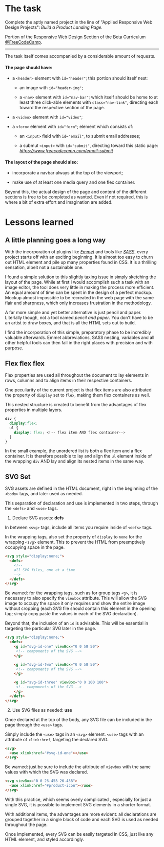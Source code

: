 # The task

Complete the aptly named project in the line of "Applied Responsive Web Design Projects": *Build a Product Landing Page*.

Portion of the Responsive Web Design Section of the Beta Curriculum [@FreeCodeCamp](https://beta.freecodecamp.org).

---

The task itself comes accompanied by a considerable amount of requests. 

#### The page should have:

- a `<header>` element with `id="header"`; this portion should itself nest:

  - an image with `id="header-img"`;

  - a `<nav>` element with `id="nav-bar"`; which itself should be home to at least three click-able elements with `class="nav-link"`, directing each toward the respective section of the page.

- a `<video>` element with `id="video"`;

- a `<form>` element with `id="form"`; element which consists of:
  
  - an `<input>` field with `id="email"`, to submit email addresses;
  
  - a submut `<input>` with `id="submit"`, directing toward this static page: *https://www.freecodecamp.com/email-submit*

#### The layout of the page should also:

- incorporate a navbar always at the top of the viewport;

- make use of at least one media query and one flex container.

Beyond this, the actual design of the page and content of the different sections is free to be completed as wanted.
Even if not required, this is where a bit of extra effort and imagination are added.


# Lessons learned 

## A little planning goes a long way 

With the incorporation of plugins like [*Emmet*](https://emmet.io/) and tools like [*SASS*](http://sass-lang.com/), every project starts off with an exciting beginning. It is almost too easy to churn out HTML element and pile up many properties found in CSS. It is a thrilling sensation, albeit not a sustainable one.

I found a simple solution to this slightly taxing issue in simply sketching the layout of the page. While at first I would accomplish such a task with an image editor, the tool does very little in making the process more efficient. An equal amount of time can be spent in the design of a perfect mockup. Mockup almost impossible to be recreated in the web page with the same flair and sharpness, which only increases frustration in the methodology.

A far more simple and yet better alternative is just pencil and paper. Literlally though, not a tool named *pencil and paper*. You don't have to be an artist to draw boxes, and that is all the HTML sets out to build. 

I find the incorporation of this simple, preparatory phase to be incredibly valuable afterwards. Emmet abbreviations, SASS nesting, variables and all other helpful tools can then fall in the right places with precision and with purpose.

## Flex flex flex

Flex properties are used all throughout the document to lay elements in rows, columns and to align items in their respective containers.

One peculiarity of the current project is that flex items are also attributed the property of `display` set to `flex`, making them flex containers as well.

This nested structure is created to benefit from the advantages of flex properties in multiple layers.

```SCSS
div {
  display:flex;
  ul {
    display: flex; <!-- flex item AND flex container-->
  }
}
```

In the small example, the unordered list is both a flex item and a flex container. It is therefore possible to lay and align the `ul` element inside of the wrapping `div` AND lay and align its nested items in the same way.

## SVG Set

SVG assets are defined in the HTML document, right in the beginning of the `<body>` tags, and later used as needed.

This separation of declaration and use is implemented in two steps, through the `<defs>` and `<use>` tags.

1. Declare SVG assets: **defs**

  In between `<svg>` tags, include all items you require inside of `<defs>` tags.

  In the wrapping tags, also set the property of `display` to `none` for the wrapping `<svg>` element. This to prevent the HTML from preemptively occupying space in the page.

  ```HTML
  <svg style="display:none;">
    <defs>
      <!--
      all SVG files, one at a time
      -->
    </defs>
  </svg>
  ```

  Be warned: for the wrapping tags, such as for group tags `<g>`, it is necessary to also specify the `viewbox` attribute. This will allow the SVG image to occupy the space it only requires and show the entire image without cropping (each SVG file should contain this element in the opening tag; simply copy paste the values in each of the SVG declaration).

  Beyond that, the inclusion of an `id` is advisable. This will be essential in targeting the particular SVG later in the page.

  ```HTML
  <svg style="display:none;">
    <defs>
      <g id="svg-id-one" viewBox="0 0 50 50">
       <!-- components of the SVG -->
      </g>

      <g id="svg-id-two" viewBox="0 0 50 50">
       <!-- components of the SVG -->
      </g>

      <g id="svg-id-three" viewBox="0 0 100 100">
       <!-- components of the SVG -->
      </g>
    </defs>
  </svg>
  ```

2. Use SVG files as needed: **use**

  Once declared at the top of the body, any SVG file can be included in the page through the `<use>` tags.

  Simply include the `<use>` tags in an `<svg>` element.  `<use>` tags with an attribute of `xlink:href`, targeting the declared SVG.

  ```HTML
  <svg>
    <use xlink:href="#svg-id-one"></use>
  </svg>
  ```

  Be warned: just be sure to include the attribute of `viewbox` with the same values with which the SVG was declared.

  ```HTML
  <svg viewBox="0 0 26.458 26.458">
    <use xlink:href="#product-icon"></use>
  </svg>
  ```


With this practice, which seems overly complicated , especially for just a single SVG, it is possible to implement SVG elements in a shorter format.

With additional items, the advantages are more evident: all declarations are grouped together in a single block of code and each SVG is used as needed throughout the page.

Once implemented, every SVG can be easily targeted in CSS, just like any HTML element, and styled accordingly.
